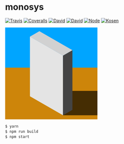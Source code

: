 # monosys
[![Travis](https://img.shields.io/travis/kimotoyanke/monosys.svg?style=flat-square)](https://travis-ci.org/kimotoyanke/monosys)
[![Coveralls](https://img.shields.io/coveralls/kimotoyanke/monosys.svg?style=flat-square)](https://coveralls.io/github/kimotoyanke/monosys)
[![David](https://img.shields.io/david/kimotoyanke/monosys.svg?style=flat-square)](https://david-dm.org/kimotoyanke/monosys)
[![David](https://img.shields.io/david/dev/kimotoyanke/monosys.svg?style=flat-square)](https://david-dm.org/kimotoyanke/monosys?type=dev)
[![Node](https://img.shields.io/badge/node-8.4.0-brightgreen.svg?style=flat-square)]()
[![Kosen](https://img.shields.io/badge/school-国立東京工業高等専門学校-blue.svg?style=flat-square)]()

<img src="https://raw.githubusercontent.com/kimotoyanke/monosys/master/public/images/icons/favicon.png" width="300px" align="center">

```sh
$ yarn
$ npm run build
$ npm start
```

